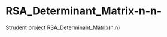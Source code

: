 RSA_Determinant_Matrix-n-n-
===========================

Strudent project RSA_Determinant_Matrix(n,n)
